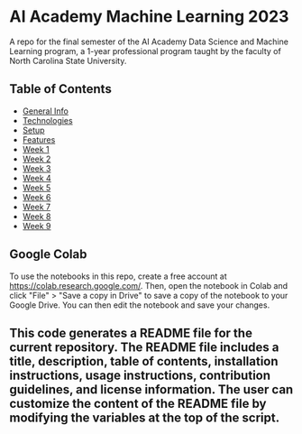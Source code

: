 # AI Academy Machine Learning 2023
A repo for the final semester of the AI Academy Data Science and Machine Learning program, a 1-year professional program taught by the faculty of North Carolina State University.

## Table of Contents
* [General Info](#general-info)
* [Technologies](#technologies)
* [Setup](#setup)
* [Features](#features)
* [Week 1](#week-1)
* [Week 2](#week-2)
* [Week 3](#week-3)
* [Week 4](#week-4)
* [Week 5](#week-5)
* [Week 6](#week-6)
* [Week 7](#week-7)
* [Week 8](#week-8)
* [Week 9](#week-9)

## Google Colab
To use the notebooks in this repo, create a free account at https://colab.research.google.com/. Then, open the notebook in Colab and click "File" > "Save a copy in Drive" to save a copy of the notebook to your Google Drive. You can then edit the notebook and save your changes.

## This code generates a README file for the current repository. The README file includes a title, description, table of contents, installation instructions, usage instructions, contribution guidelines, and license information. The user can customize the content of the README file by modifying the variables at the top of the script.

